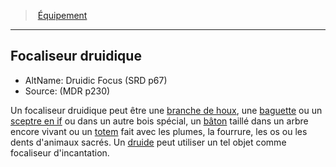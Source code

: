 ﻿---
!GenericItem
Name: Focaliseur druidique
AltName: Druidic Focus (SRD p67)
Source: (MDR p230)
Id: equipment_properties_hd.md#focaliseur-druidique
ParentLink: equipment_properties_hd.md#Équipement
ParentName: Équipement
NameLevel: 2
Attributes: {}
AttributesDictionary: >+
  {}

---
> [Équipement](hd_equipment_properties.md)

---

## Focaliseur druidique

- AltName: Druidic Focus (SRD p67)
- Source: (MDR p230)

Un focaliseur druidique peut être une [branche de houx](hd_equipment_branche_de_houx_focaliseur_druidique.md), une [baguette](hd_equipment_baguette_dif_focaliseur_druidique.md) ou un [sceptre en if](hd_equipment_baguette_dif_focaliseur_druidique.md) ou dans un autre bois spécial, un [bâton](hd_equipment_baton_focaliseur_druidique.md) taillé dans un arbre encore vivant ou un [totem](hd_equipment_totem_focaliseur_druidique.md) fait avec les plumes, la fourrure, les os ou les dents d'animaux sacrés. Un [druide](hd_druid.md) peut utiliser un tel objet comme focaliseur d'incantation.

